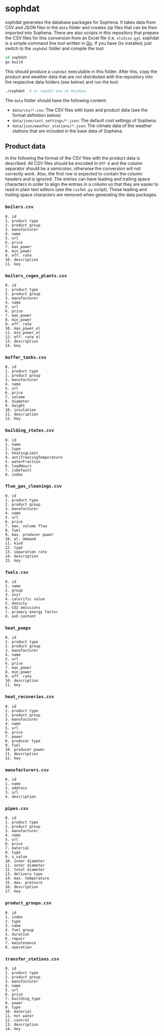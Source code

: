 # sophdat
sophdat generates the database packages for Sophena. It takes data from CSV
and JSON files in the `data` folder and creates zip files that can be then
imported into Sophena. There are also scripts in this repository that prepare
the CSV files for this conversion from an Excel file (i.e. `xls2csv.py`).
sophdat is a simple command line tool written in [Go](https://golang.org/).
If you have Go installed, just switch to the `sophdat` folder and compile the
tool:

```bash
cd sophdat
go build
```

This should produce a `sophdat` executable in this folder. After this, copy the
product and weather data that are *not* distributed with the repository into the
respective data folders (see below) and run the tool:

```bash
./sophdat  # or sopdat.exe on Windows
```

The `data` folder should have the following content:

* `data/csv/*.csv`: The CSV files with base and product data (see the format
    definition below)
* `data/json/cost_settings/*.json`: The default cost settings of Sophena.
* `data/json/weather_stations/*.json`: The climate data of the weather stations
    that are included in the base data of Sophena.

## Product data
In the following the format of the CSV files with the product data is described.
All CSV files should be encoded in `UTF-8` and the column separator should be a
semicolon, otherwise the conversion will not correctly work. Also, the first row
is expected to contain the column headers and is ignored. The entries can
have leading and trailing space characters in order to align the entries in a
column so that they are easier to read in plain text editors (see the
`csvfmt.py` script). These leading and trailing space characters are removed
when generating the data packages.

### `boilers.csv`

```
0. id
1. product type
2. product group
3. manufacturer
4. name
5. url
6. price
7. max_power
8. min_power
9. eff. rate
10. description
11. key
```

### `boilers_cogen_plants.csv`

```
0. id
1. product type
2. product group
3. manufacturer
4. name
5. url
6. price
7. max_power
8. min_power
9. eff. rate
10. max_power_el
11. min_power_el
12. eff. rate el
13. description
14. key
```

### `buffer_tanks.csv`

```
0. id
1. product type
2. product group
3. manufacturer
4. name
5. url
6. price
7. volume
8. diameter
9. height
10. insulation
11. description
12. key
```

### `building_states.csv`

```
0. id
1. name
2. type
3. heatingLimit
4. antifreezingTemperature
5. waterFraction
6. loadHours
7. isDefault
8. index
```

### `flue_gas_cleanings.csv`

```
0. id
1. product type
2. product group
3. manufacturer
4. name
5. url
6. price
7. max. volume flow
8. fuel
9. max. producer power
10. el. demand
11. kind
12. type
13. separation rate
14. description
15. key
```

### `fuels.csv`
```
0. id
1. name
2. group
3. unit
4. calorific value
5. density
6. CO2 emissions
7. primary energy factor
8. ash content
```

### `heat_pumps`
```
0. id
1. product type
2. product group
3. manufacturer
4. name
5. url
6. price
7. max_power
8. min_power
9. eff. rate
10. description
11. key
```

### `heat_recoveries.csv`

```
0. id
1. product type
2. product group
3. manufacturer
4. name
5. url
6. price
7. power
8. producer type
9. fuel
10. producer power
11. description
12. key
```

### `manufacturers.csv`

```
0. id
1. name
2. address
3. url
4. description
```

### `pipes.csv`

```
0. id
1. product type
2. product group
3. manufacturer
4. name
5. url
6. price
7. material
8. type
9. u_value
10. inner diameter
11. outer diameter
12. total diameter
13. delivery type
14. max. temperature
15. max. pressure
16. description
17. key
```

### `product_groups.csv`

```
0. id
1. index
2. type
3. name
4. fuel group
5. duration
6. repair
7. maintenance
8. operation
```

### `transfer_stations.csv`

```
0. id
1. product type
2. product group
3. manufacturer
4. name
5. url
6. price
7. building_type
8. power
9. type
10. material
11. hot water
12. control
13. description
14. key
```
